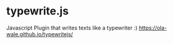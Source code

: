 # typewrite.js
Javascript Plugin that writes texts like a typewriter :)
https://ola-wale.github.io/typewritejs/
